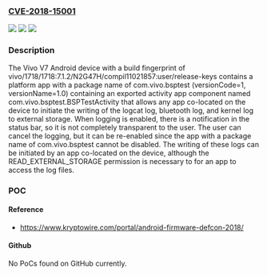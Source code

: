 ### [CVE-2018-15001](https://cve.mitre.org/cgi-bin/cvename.cgi?name=CVE-2018-15001)
![](https://img.shields.io/static/v1?label=Product&message=n%2Fa&color=blue)
![](https://img.shields.io/static/v1?label=Version&message=n%2Fa&color=blue)
![](https://img.shields.io/static/v1?label=Vulnerability&message=n%2Fa&color=brighgreen)

### Description

The Vivo V7 Android device with a build fingerprint of vivo/1718/1718:7.1.2/N2G47H/compil11021857:user/release-keys contains a platform app with a package name of com.vivo.bsptest (versionCode=1, versionName=1.0) containing an exported activity app component named com.vivo.bsptest.BSPTestActivity that allows any app co-located on the device to initiate the writing of the logcat log, bluetooth log, and kernel log to external storage. When logging is enabled, there is a notification in the status bar, so it is not completely transparent to the user. The user can cancel the logging, but it can be re-enabled since the app with a package name of com.vivo.bsptest cannot be disabled. The writing of these logs can be initiated by an app co-located on the device, although the READ_EXTERNAL_STORAGE permission is necessary to for an app to access the log files.

### POC

#### Reference
- https://www.kryptowire.com/portal/android-firmware-defcon-2018/

#### Github
No PoCs found on GitHub currently.

